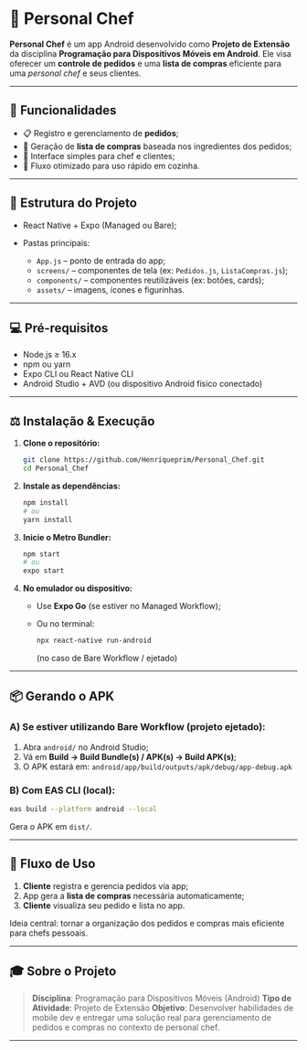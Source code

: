 # 🍳 Personal Chef


**Personal Chef** é um app Android desenvolvido como **Projeto de Extensão** da disciplina **Programação para Dispositivos Móveis em Android**. Ele visa oferecer um **controle de pedidos** e uma **lista de compras** eficiente para uma *personal chef* e seus clientes.

---

## 🚀 Funcionalidades

* 📋 Registro e gerenciamento de **pedidos**;
* 🛒 Geração de **lista de compras** baseada nos ingredientes dos pedidos;
* 👥 Interface simples para chef e clientes;
* 🎯 Fluxo otimizado para uso rápido em cozinha.

---

## 🧠 Estrutura do Projeto

* React Native + Expo (Managed ou Bare);
* Pastas principais:

  * `App.js` – ponto de entrada do app;
  * `screens/` – componentes de tela (ex: `Pedidos.js`, `ListaCompras.js`);
  * `components/` – componentes reutilizáveis (ex: botões, cards);
  * `assets/` – imagens, ícones e figurinhas.

---

## 💻 Pré-requisitos

* Node.js ≥ 16.x
* npm ou yarn
* Expo CLI ou React Native CLI
* Android Studio + AVD (ou dispositivo Android físico conectado)

---

## ⚖️ Instalação & Execução

1. **Clone o repositório:**

   ```bash
   git clone https://github.com/Henriqueprim/Personal_Chef.git
   cd Personal_Chef
   ```

2. **Instale as dependências:**

   ```bash
   npm install
   # ou
   yarn install
   ```

3. **Inicie o Metro Bundler:**

   ```bash
   npm start
   # ou
   expo start
   ```

4. **No emulador ou dispositivo:**

   * Use **Expo Go** (se estiver no Managed Workflow);
   * Ou no terminal:

     ```bash
     npx react-native run-android
     ```

     (no caso de Bare Workflow / ejetado)

---

## 📦 Gerando o APK

### A) **Se estiver utilizando Bare Workflow (projeto ejetado):**

1. Abra `android/` no Android Studio;
2. Vá em **Build → Build Bundle(s) / APK(s) → Build APK(s)**;
3. O APK estará em:
   `android/app/build/outputs/apk/debug/app-debug.apk`

### B) **Com EAS CLI (local):**

```bash
eas build --platform android --local
```

Gera o APK em `dist/`.

---

## 🧩 Fluxo de Uso

1. **Cliente** registra e gerencia pedidos via app;
2. App gera a **lista de compras** necessária automaticamente;
3. **Cliente** visualiza seu pedido e lista no app.

Ideia central: tornar a organização dos pedidos e compras mais eficiente para chefs pessoais.

---

## 🎓 Sobre o Projeto

> **Disciplina**: Programação para Dispositivos Móveis (Android)
> **Tipo de Atividade**: Projeto de Extensão
> **Objetivo**: Desenvolver habilidades de mobile dev e entregar uma solução real para gerenciamento de pedidos e compras no contexto de personal chef.

---
